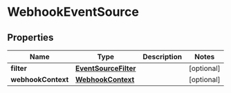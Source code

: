 

# WebhookEventSource

## Properties

Name | Type | Description | Notes
------------ | ------------- | ------------- | -------------
**filter** | [**EventSourceFilter**](EventSourceFilter.md) |  |  [optional]
**webhookContext** | [**WebhookContext**](WebhookContext.md) |  |  [optional]



